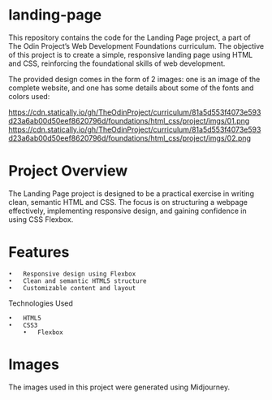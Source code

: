 # landing-page

This repository contains the code for the Landing Page project, a part of The Odin Project’s Web Development Foundations curriculum. The objective of this project is to create a simple, responsive landing page using HTML and CSS, reinforcing the foundational skills of web development.

The provided design comes in the form of 2 images: one is an image of the complete website, and one has some details about some of the fonts and colors used:

https://cdn.statically.io/gh/TheOdinProject/curriculum/81a5d553f4073e593d23a6ab00d50eef8620796d/foundations/html_css/project/imgs/01.png
https://cdn.statically.io/gh/TheOdinProject/curriculum/81a5d553f4073e593d23a6ab00d50eef8620796d/foundations/html_css/project/imgs/02.png

# Project Overview

The Landing Page project is designed to be a practical exercise in writing clean, semantic HTML and CSS. The focus is on structuring a webpage effectively, implementing responsive design, and gaining confidence in using CSS Flexbox.

# Features

    •	Responsive design using Flexbox
    •	Clean and semantic HTML5 structure
    •	Customizable content and layout

Technologies Used

    •	HTML5
    •	CSS3
        •	Flexbox

# Images

The images used in this project were generated using Midjourney.
